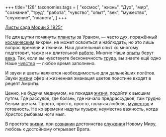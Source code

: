 +++
title="128"
taxonomies.tags = [
 "космос",
 "жизнь",
 "Дух",
 "мир",
 "сознание",
 "труд",
 "работа",
 "чувство",
 "опыт",
 "век",
 "мужество",
 "служение",
 "планета",
]
+++

[Листы сада Мории 2 1925г](/agni/1925)

Не для шутки помянуты [планеты](/tags/планета) за Ураном, — часто [дух](/tags/Дух), поражённый [космическим](/tags/космос) вихрем, не может освоиться и наблюдать, но это лишь вопрос времени и техники. Наш длительный опыт ко многому подготовит, также и к длительной [работе](/tags/работа). Многие Наши [опыты](/tags/опыт) берут [века](/tags/век). Так, если вы чувствуете бесконечность [труда](/tags/[труд](/tags/труд)), вы знаете ещё одно Наше [чувство](/tags/чувство) — любое время заполнено.   

И звуки и цветы являются необходимостью для дальнейших полётов. Звуки [жизни](/tags/жизнь) сфер и жизненная эманация цветов поистине входят в рецепт Амриты.   

Ценно, не будучи медиумом, не покидая [жизни](/tags/жизнь), подойти к высшим путям. Где рассудок, где боязнь, где начало предрассудков, там трудно белым цветам. Просто, просто, просто, полагая любовь, [мужество](/tags/мужество) и готовность. Не ко времени надуты пузыри; неуместна важность, когда Христос рыбакам ноги мыл.   

В простоте [жизни](/tags/жизнь), при [сознании](/tags/сознание) достоинства [служения](/tags/служение) Новому Миру, любовь к достойному открывает Врата.   

